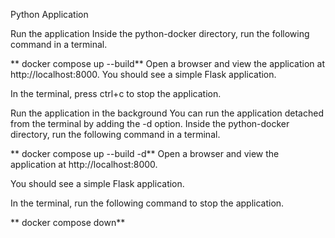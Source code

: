 Python Application

Run the application
Inside the python-docker directory, run the following command in a terminal.


** docker compose up --build**
Open a browser and view the application at http://localhost:8000. You should see a simple Flask application.

In the terminal, press ctrl+c to stop the application.


Run the application in the background
You can run the application detached from the terminal by adding the -d option. Inside the python-docker directory, run the following command in a terminal.


** docker compose up --build -d**
Open a browser and view the application at http://localhost:8000.

You should see a simple Flask application.

In the terminal, run the following command to stop the application.


** docker compose down**
